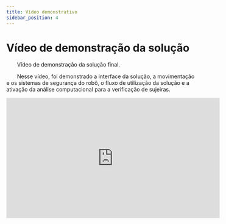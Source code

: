 ```yaml
---
title: Vídeo demonstrativo
sidebar_position: 4
---
```


# Vídeo de demonstração da solução

&emsp;&emsp;Vídeo de demonstração da solução final.

&emsp;&emsp;Nesse vídeo, foi demonstrado a interface da solução, a movimentação e os sistemas de segurança do robô, o fluxo de utilização da solução e a ativação da análise computacional para a verificação de sujeiras. 

<iframe width="560" height="315" src="https://www.youtube.com/embed/HurPIrh6QYY?si=u85uJcRZ878uY2wA" title="YouTube video player" frameborder="0" allow="accelerometer; autoplay; clipboard-write; encrypted-media; gyroscope; picture-in-picture; web-share" referrerpolicy="strict-origin-when-cross-origin" allowfullscreen></iframe>